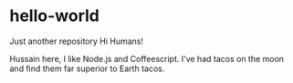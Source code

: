 # hello-world
Just another repository
Hi Humans!

Hussain here, I like Node.js and Coffeescript.
I've had tacos on the moon and find them far superior to Earth tacos.
